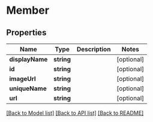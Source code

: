 # Member

## Properties
Name | Type | Description | Notes
------------ | ------------- | ------------- | -------------
**displayName** | **string** |  | [optional] 
**id** | **string** |  | [optional] 
**imageUrl** | **string** |  | [optional] 
**uniqueName** | **string** |  | [optional] 
**url** | **string** |  | [optional] 

[[Back to Model list]](../README.md#documentation-for-models) [[Back to API list]](../README.md#documentation-for-api-endpoints) [[Back to README]](../README.md)


